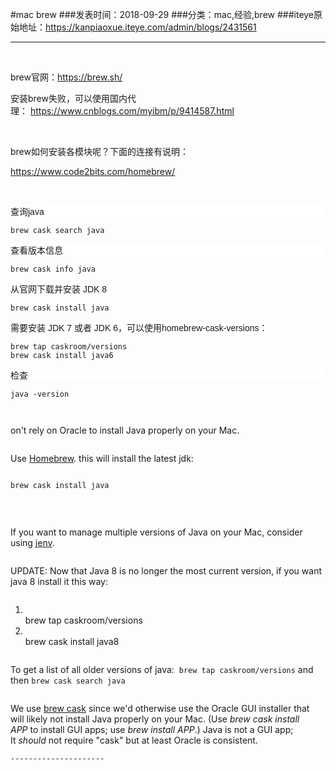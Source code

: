 #mac brew
###发表时间：2018-09-29
###分类：mac,经验,brew
###iteye原始地址：<a href="https://kanpiaoxue.iteye.com/admin/blogs/2431561" target="_blank">https://kanpiaoxue.iteye.com/admin/blogs/2431561</a>

---

<div class="iteye-blog-content-contain" style="font-size: 14px;"> 
 <p>&nbsp;</p> 
 <p>brew官网：<a href="https://brew.sh/">https://brew.sh/</a></p> 
 <p>安装brew失败，可以使用国内代理：&nbsp;<a href="https://www.cnblogs.com/myibm/p/9414587.html">https://www.cnblogs.com/myibm/p/9414587.html</a></p> 
 <p>&nbsp;</p> 
 <p>brew如何安装各模块呢？下面的连接有说明：</p> 
 <p><a href="https://www.code2bits.com/homebrew/">https://www.code2bits.com/homebrew/</a>&nbsp;</p> 
 <p>&nbsp;</p> 
 <p style="margin: 10px auto; font-family: Verdana, Arial, Helvetica, sans-serif; font-size: 14px; white-space: normal; background-color: #ffffff;">查询java</p> 
 <pre><code style="margin: 0px; padding: 0px; background-color: transparent; border-radius: 3px; border: 0px;">brew cask search java
</code></pre> 
 <p style="margin: 10px auto; font-family: Verdana, Arial, Helvetica, sans-serif; font-size: 14px; white-space: normal; background-color: #ffffff;">查看版本信息</p> 
 <pre><code style="margin: 0px; padding: 0px; background-color: transparent; border-radius: 3px; border: 0px;">brew cask info java
</code></pre> 
 <p style="margin: 10px auto; font-family: Verdana, Arial, Helvetica, sans-serif; font-size: 14px; white-space: normal; background-color: #ffffff;">从官网下载并安装 JDK 8</p> 
 <pre><code style="margin: 0px; padding: 0px; background-color: transparent; border-radius: 3px; border: 0px;">brew cask install java
</code></pre> 
 <p style="margin: 10px auto; font-family: Verdana, Arial, Helvetica, sans-serif; font-size: 14px; white-space: normal; background-color: #ffffff;">需要安装 JDK 7 或者 JDK 6，可以使用homebrew-cask-versions：</p> 
 <pre><code style="margin: 0px; padding: 0px; background-color: transparent; border-radius: 3px; border: 0px;">brew tap caskroom/versions
brew cask install java6
</code></pre> 
 <p style="margin: 10px auto; font-family: Verdana, Arial, Helvetica, sans-serif; font-size: 14px; white-space: normal; background-color: #ffffff;">检查</p> 
 <pre><code style="margin: 0px; padding: 0px; background-color: transparent; border-radius: 3px; border: 0px;">java -version




</code></pre> 
 <p>on't rely on Oracle to install Java properly on your Mac.</p> 
 <pre><code style="margin: 0px; padding: 0px; background-color: transparent; border-radius: 3px; border: 0px;"></code></pre> 
 <p>Use&nbsp;<a href="http://brew.sh/" rel="nofollow" target="_blank">Homebrew</a>. this will install the latest jdk:</p> 
 <pre><code style="margin: 0px; padding: 0px; background-color: transparent; border-radius: 3px; border: 0px;"></code></pre> 
 <pre name="code" class="has"><code class="language-html hljs xml">brew cask install java</code></pre> 
 <div class="hljs-button">
  &nbsp;
 </div> 
 <pre><code style="margin: 0px; padding: 0px; background-color: transparent; border-radius: 3px; border: 0px;"></code></pre> 
 <p>If you want to manage multiple versions of Java on your Mac, consider using&nbsp;<a href="http://www.jenv.be/" rel="nofollow" target="_blank">jenv</a>.</p> 
 <pre><code style="margin: 0px; padding: 0px; background-color: transparent; border-radius: 3px; border: 0px;"></code></pre> 
 <p>UPDATE: Now that Java 8 is no longer the most current version, if you want java 8 install it this way:&nbsp;</p> 
 <pre><code style="margin: 0px; padding: 0px; background-color: transparent; border-radius: 3px; border: 0px;"></code></pre> 
 <ol class="hljs-ln"> 
  <li> 
   <div class="hljs-ln-numbers">
    &nbsp;
   </div> 
   <div class="hljs-ln-code"> 
    <div class="hljs-ln-line">
     brew tap caskroom/versions
    </div> 
   </div> </li> 
  <li> 
   <div class="hljs-ln-numbers">
    &nbsp;
   </div> 
   <div class="hljs-ln-code"> 
    <div class="hljs-ln-line">
     brew cask install java8
    </div> 
   </div> </li> 
 </ol> 
 <pre><code style="margin: 0px; padding: 0px; background-color: transparent; border-radius: 3px; border: 0px;"></code></pre> 
 <p>To get a list of all older versions of java:&nbsp;&nbsp;<code>brew tap caskroom/versions</code>&nbsp;and then&nbsp;<code>brew cask search java</code></p> 
 <pre><code style="margin: 0px; padding: 0px; background-color: transparent; border-radius: 3px; border: 0px;"></code></pre> 
 <p>We use&nbsp;<a href="https://caskroom.github.io/" rel="nofollow" target="_blank">brew&nbsp;cask</a>&nbsp;since we'd otherwise use the Oracle GUI installer that will likely not install Java properly on your Mac. (Use&nbsp;<em>brew cask install APP</em>&nbsp;to install GUI apps; use&nbsp;<em>brew install APP</em>.) Java is not a GUI app; It&nbsp;<em>should</em>&nbsp;not require "cask" but at least Oracle is consistent.</p> 
 <pre><code style="margin: 0px; padding: 0px; background-color: transparent; border-radius: 3px; border: 0px;">---------------------
</code></pre> 
</div>
